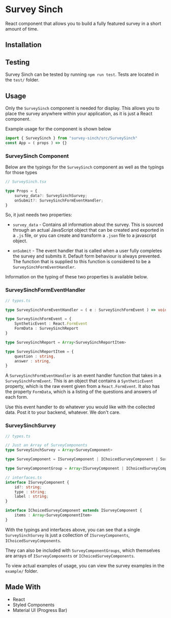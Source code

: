 # Survey Sinch

React component that allows you to build a fully featured survey in a short amount of time.

## Installation 

## Testing

Survey Sinch can be tested by running `npm run test`. Tests are located in the `test/` folder.

## Usage

Only the `SurveySinch` component is needed for display. This allows you to place the survey anywhere within your application, as it is just a React component.

Example usage for the component is shown below

```js
import { SurveySinch } from "survey-sinch/src/SurveySinch"
const App = ( props ) => {}
```

### SurveySinch Component

Below are the typings for the `SurveySinch` component as well as the typings for those types

```typescript
// SurveySinch.tsx

type Props = {
    survey_data?: SurveySinchSurvey;
    onSubmit?: SurveySinchFormEventHandler;
}
```

So, it just needs two properties:

* `survey_data` - Contains all information about the survey. This is sourced through an actual JavaScript object that can be created and exported in a `.js` file, or you can create and transform a `.json` file to a javascript object.

* `onSubmit` - The event handler that is called when a user fully completes the survey and submits it. Default form behaviour is always prevented. The function that is supplied to this function is considered to be a `SurveySinchFormEventHandler`.

Information on the typing of these two properties is available below.

### SurveySinchFormEventHandler

```typescript
// types.ts

type SurveySinchFormEventHandler = ( e : SurveySinchFormEvent ) => void;

type SurveySinchFormEvent = {
    SyntheticEvent : React.FormEvent
    FormData : SurveySinchReport
}

type SurveySinchReport = Array<SurveySinchReportItem>

type SurveySinchReportItem = {
    question : string,
    answer : string,
}
```
A `SurveySinchFormEventHandler` is an event handler function that takes in a `SurveySinchFormEvent`. This is an object that contains a `SyntheticEvent` property, which is the raw event given from a `React.FormEvent`. It also has the property `FormData`, which is a listing of the questions and answers of each form.

Use this event handler to do whatever you would like with the collected data. Post it to your backend, whatever. We don't care.

### SurveySinchSurvey
```typescript
// types.ts

// Just an Array of SurveyComponents
type SurveySinchSurvey = Array<SurveyComponent>

type SurveyComponent = ISurveyComponent | IChoicedSurveyComponent | SurveyComponentGroup

type SurveyComponentGroup = Array<ISurveyComponent | IChoicedSurveyComponent>
```

```typescript
// interfaces.ts
interface ISurveyComponent {
    id?: string;
    type : string;
    label : string;
}

interface IChoicedSurveyComponent extends ISurveyComponent {
    items : Array<SurveyComponentItem>
}
```

With the typings and interfaces above, you can see that a single `SurveySinchSurvey` is just a collection of `ISurveyComponents`, `IChoicedSurveyComponents`. 

They can also be included with `SurveyComponentGroups`, which themselves are arrays of `ISurveyComponents` or `IChoicedSurveyComponents`.

To view actual examples of usage, you can view the survey examples in the `example/` folder.

## Made With
* React
* Styled Components
* Material UI (Progress Bar)
